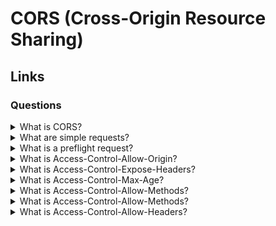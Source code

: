 # CORS (Cross-Origin Resource Sharing)

## Links

### Questions

<details>
  <summary>What is CORS?</summary>

  CORS or Cross-Origin Resource Sharing is a standard that allows clients to get data from third services with different domains using additional HTTP headers.

</details>

<details>
  <summary>What are simple requests?</summary>

  Requests those have the only standard artefacts avoid additional OPTIONS requests. The request should meet the following requirements:

  1. Method: GET, HEAD, or POST;

  2. Has only default user-agent headers as Accept, Accept-Language, Content-Language, Content-Type (Only default types), Last-Event-ID, DPR, Save-Data, Viewport-Width, Width;

  3. The content-Type header should have one of the following values: application/x-www-from-urlencoded, multipart/from-data, text-plain;

  4. The request doesn't have event callbacks for upload events;

  5. The request uses ReadableStream.

</details>

<details>
  <summary>What is a preflight request?</summary>

  It is a preflight request that allows clients to know if the base request is safe or not. A client does it if not meet the requirements for simple requests. For example, PUT, DELETE methods or custom headers.

</details>

<details>
  <summary>What is Access-Control-Allow-Origin?</summary>

  The HTTP header contains a list of available domains or *.

</details>

<details>
  <summary>What is Access-Control-Expose-Headers?</summary>

  The HTTP header contains a list of available HTTP headers that the browser can set.

</details>

<details>
  <summary>What is Access-Control-Max-Age?</summary>

  The HTTP header allows controlling the time of a preflight request caching.

</details>

<details>
  <summary>What is Access-Control-Allow-Methods?</summary>

  The HTTP header indicates whether or not the response to the request can be exposed when the credentials flag is true.

</details>

<details>
  <summary>What is Access-Control-Allow-Methods?</summary>

  The HTTP header contains a list of available HTTP methods.

</details>

<details>
  <summary>What is Access-Control-Allow-Headers?</summary>

  The HTTP header contains a list of available HTTP headers.

</details>
